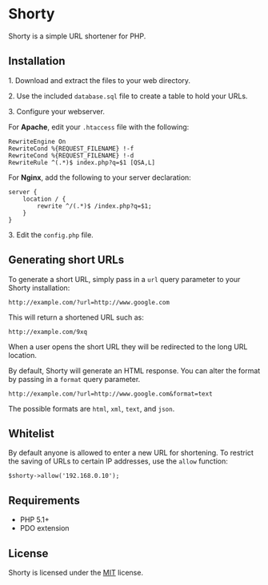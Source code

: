 # Shorty

Shorty is a simple URL shortener for PHP.

## Installation

1\. Download and extract the files to your web directory.

2\. Use the included `database.sql` file to create a table to hold your URLs.

3\. Configure your webserver.

For **Apache**, edit your `.htaccess` file with the following:

    RewriteEngine On
    RewriteCond %{REQUEST_FILENAME} !-f
    RewriteCond %{REQUEST_FILENAME} !-d
    RewriteRule ^(.*)$ index.php?q=$1 [QSA,L]

For **Nginx**, add the following to your server declaration:

    server {
        location / {
            rewrite ^/(.*)$ /index.php?q=$1;
        }
    }

3\. Edit the `config.php` file.

## Generating short URLs

To generate a short URL, simply pass in a `url` query parameter to your Shorty installation:

    http://example.com/?url=http://www.google.com

This will return a shortened URL such as:

    http://example.com/9xq

When a user opens the short URL they will be redirected to the long URL location.

By default, Shorty will generate an HTML response. You can alter the format by passing in a `format` query parameter.

    http://example.com/?url=http://www.google.com&format=text

The possible formats are `html`, `xml`, `text`, and `json`.

## Whitelist

By default anyone is allowed to enter a new URL for shortening. To restrict the saving of URLs to 
certain IP addresses, use the `allow` function:

    $shorty->allow('192.168.0.10');

## Requirements

* PHP 5.1+
* PDO extension

## License

Shorty is licensed under the [MIT](http://www.opensource.org/licenses/mit-license.php) license.
